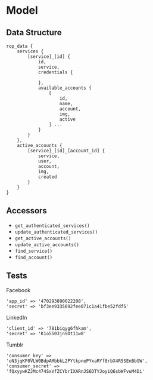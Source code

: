 # Model

## Data Structure
```
rop_data {
    services {
        [service]_[id] {
            id,
            service,
            credentials {

            },
            available_accounts { 
                [
                    id,
                    name,
                    account,
                    img,
                    active
                ] ...
            }
        }
    },
    active_accounts {
        [service]_[id]_[account_id] {
            service,
            user,
            account,
            img,
            created
        }
    }
}
```

## Accessors

- `get_authenticated_services()`
- `update_authenticated_services()`
- `get_active_accounts()`
- `update_active_accounts()`
- `find_service()`
- `find_account()`

## Tests
Facebook
```
'app_id' => '470293890022208', 
'secret' => 'bf3ee9335692fee071c1a41fbe52fdf5'
```

LinkedIn
```
'client_id' => '781biqyg6fhkam', 
'secret' => 'K1o5S03jnSDt11w8'
```

Tumblr
```
'consumer_key' => 'oN3jqKF0VLW0BdpAMbbkL2PYtkpnePYxaRYf8rbX4R5SEnBbGW',
'consumer_secret' => 'fQxyywKZJMc474SxVfZCYbrIXARnJS6DTYJoyiQ6sbWFvuM4Di'
```